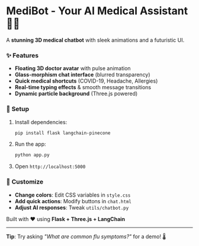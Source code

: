 # MediBot - Your AI Medical Assistant 💊🤖  

A **stunning 3D medical chatbot** with sleek animations and a futuristic UI.  

### ✨ **Features**  
- **Floating 3D doctor avatar** with pulse animation  
- **Glass-morphism chat interface** (blurred transparency)  
- **Quick medical shortcuts** (COVID-19, Headache, Allergies)  
- **Real-time typing effects** & smooth message transitions  
- **Dynamic particle background** (Three.js powered)  

### 🚀 **Setup**  
1. Install dependencies:  
   ```bash
   pip install flask langchain-pinecone
   ```
2. Run the app:  
   ```bash
   python app.py
   ```
3. Open `http://localhost:5000`  

### 🎨 **Customize**  
- **Change colors**: Edit CSS variables in `style.css`  
- **Add quick actions**: Modify buttons in `chat.html`  
- **Adjust AI responses**: Tweak `utils/chatbot.py`  

Built with ❤️ using **Flask + Three.js + LangChain**  

---

**Tip**: Try asking *"What are common flu symptoms?"* for a demo! 🌡️